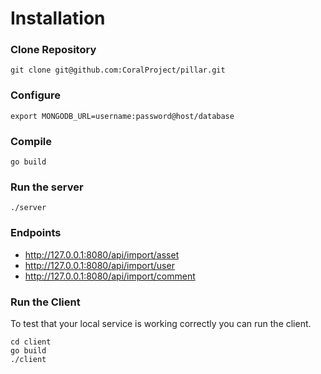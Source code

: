 # Installation

### Clone Repository

```
git clone git@github.com:CoralProject/pillar.git
```

### Configure

```
export MONGODB_URL=username:password@host/database
```

### Compile

```
go build
```
### Run the server

```
./server
```

### Endpoints

* http://127.0.0.1:8080/api/import/asset
* http://127.0.0.1:8080/api/import/user
* http://127.0.0.1:8080/api/import/comment

### Run the Client

To test that your local service is working correctly you can run the client.

```
cd client
go build
./client
```
